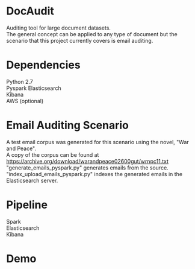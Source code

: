 # DocAudit
Auditing tool for large document datasets.  
The general concept can be applied to any type of document but the scenario that this project currently covers is email auditing.  

# Dependencies  
Python 2.7  
Pyspark 
Elasticsearch  
Kibana  
AWS (optional)  

# Email Auditing Scenario
A test email corpus was generated for this scenario using the novel, "War and Peace".  
A copy of the corpus can be found at https://archive.org/download/warandpeace02600gut/wrnpc11.txt  
"generate_emails_pyspark.py" generates emails from the source.  
"index_upload_emails_pyspark.py" indexes the generated emails in the Elasticsearch server.

# Pipeline  
Spark  
Elasticsearch  
Kibana 

# Demo  
<url coming soon>  
  
